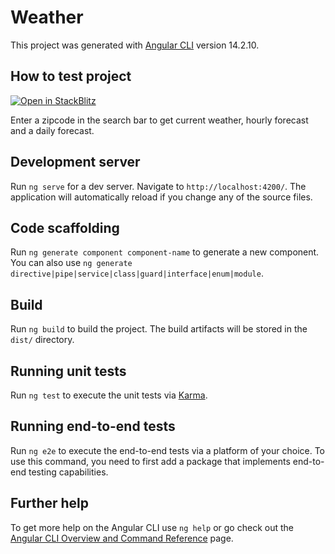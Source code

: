 # Weather

This project was generated with [Angular CLI](https://github.com/angular/angular-cli) version 14.2.10.

## How to test project

[![Open in StackBlitz](https://developer.stackblitz.com/img/open_in_stackblitz.svg)](https://stackblitz.com/github/zerophilmister/weather/)

Enter a zipcode in the search bar to get current weather, hourly forecast and a daily forecast.

## Development server

Run `ng serve` for a dev server. Navigate to `http://localhost:4200/`. The application will automatically reload if you change any of the source files.

## Code scaffolding

Run `ng generate component component-name` to generate a new component. You can also use `ng generate directive|pipe|service|class|guard|interface|enum|module`.

## Build

Run `ng build` to build the project. The build artifacts will be stored in the `dist/` directory.

## Running unit tests

Run `ng test` to execute the unit tests via [Karma](https://karma-runner.github.io).

## Running end-to-end tests

Run `ng e2e` to execute the end-to-end tests via a platform of your choice. To use this command, you need to first add a package that implements end-to-end testing capabilities.

## Further help

To get more help on the Angular CLI use `ng help` or go check out the [Angular CLI Overview and Command Reference](https://angular.io/cli) page.
